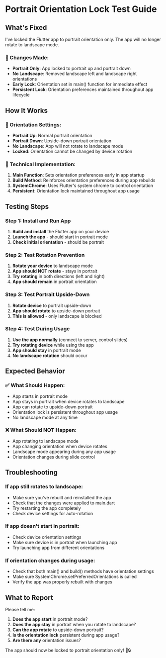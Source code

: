 # Portrait Orientation Lock Test Guide

## What's Fixed

I've locked the Flutter app to portrait orientation only. The app will no longer rotate to landscape mode.

### **🎯 Changes Made:**
- **Portrait Only**: App locked to portrait up and portrait down
- **No Landscape**: Removed landscape left and landscape right orientations
- **Early Lock**: Orientation set in main() function for immediate effect
- **Persistent Lock**: Orientation preferences maintained throughout app lifecycle

## How It Works

### **📱 Orientation Settings:**
- **Portrait Up**: Normal portrait orientation
- **Portrait Down**: Upside-down portrait orientation
- **No Landscape**: App will not rotate to landscape mode
- **Locked**: Orientation cannot be changed by device rotation

### **🔧 Technical Implementation:**
1. **Main Function**: Sets orientation preferences early in app startup
2. **Build Method**: Reinforces orientation preferences during app rebuilds
3. **SystemChrome**: Uses Flutter's system chrome to control orientation
4. **Persistent**: Orientation lock maintained throughout app usage

## Testing Steps

### **Step 1: Install and Run App**
1. **Build and install** the Flutter app on your device
2. **Launch the app** - should start in portrait mode
3. **Check initial orientation** - should be portrait

### **Step 2: Test Rotation Prevention**
1. **Rotate your device** to landscape mode
2. **App should NOT rotate** - stays in portrait
3. **Try rotating** in both directions (left and right)
4. **App should remain** in portrait orientation

### **Step 3: Test Portrait Upside-Down**
1. **Rotate device** to portrait upside-down
2. **App should rotate** to upside-down portrait
3. **This is allowed** - only landscape is blocked

### **Step 4: Test During Usage**
1. **Use the app normally** (connect to server, control slides)
2. **Try rotating device** while using the app
3. **App should stay** in portrait mode
4. **No landscape rotation** should occur

## Expected Behavior

### **✅ What Should Happen:**
- App starts in portrait mode
- App stays in portrait when device rotates to landscape
- App can rotate to upside-down portrait
- Orientation lock is persistent throughout app usage
- No landscape mode at any time

### **❌ What Should NOT Happen:**
- App rotating to landscape mode
- App changing orientation when device rotates
- Landscape mode appearing during any app usage
- Orientation changes during slide control

## Troubleshooting

### **If app still rotates to landscape:**
- Make sure you've rebuilt and reinstalled the app
- Check that the changes were applied to main.dart
- Try restarting the app completely
- Check device settings for auto-rotation

### **If app doesn't start in portrait:**
- Check device orientation settings
- Make sure device is in portrait when launching app
- Try launching app from different orientations

### **If orientation changes during usage:**
- Check that both main() and build() methods have orientation settings
- Make sure SystemChrome.setPreferredOrientations is called
- Verify the app was properly rebuilt with changes

## What to Report

Please tell me:
1. **Does the app start** in portrait mode?
2. **Does the app stay** in portrait when you rotate to landscape?
3. **Can the app rotate** to upside-down portrait?
4. **Is the orientation lock** persistent during app usage?
5. **Are there any** orientation issues?

The app should now be locked to portrait orientation only! 📱🔒
